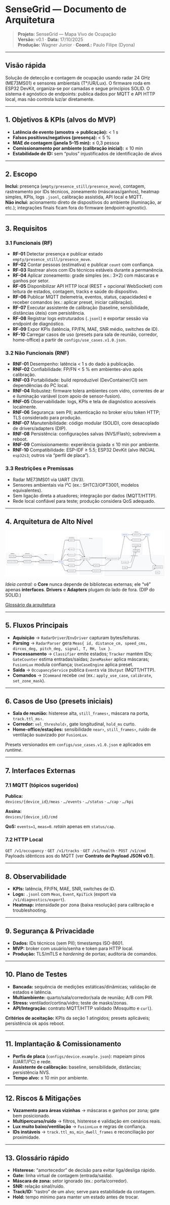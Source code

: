 # SenseGrid — Documento de Arquitetura

> **Projeto:** SenseGrid — Mapa Vivo de Ocupação  
> **Versão:** v0.1 · **Data:** 17/10/2025  
> **Produção:** Wagner Junior · **Coord.:** Paulo Filipe (Dyona)

---

## Visão rápida

Solução de detecção e contagem de ocupação usando radar 24 GHz (ME73MS01) e sensores ambientais (T°/UR/Lux). O firmware roda em ESP32 DevKit, organiza-se por camadas e segue princípios SOLID. O sistema é agnóstico de endpoints: publica dados por MQTT e API HTTP local, mas não controla luz/ar diretamente.

---

## 1. Objetivos & KPIs (alvos do MVP)

- **Latência de evento (amostra → publicação):** < 1 s  
- **Falsos positivos/negativos (presença):** < 5 %  
- **MAE de contagem (janela 5–15 min):** ≤ 0,3 pessoa  
- **Comissionamento por ambiente (calibração inicial):** ≤ 10 min  
- **Estabilidade de ID:** sem “pulos” injustificados de identificação de alvos

---

## 2. Escopo

**Inclui:** presença (`empty/presence_still/presence_move`), contagem, rastreamento por IDs técnicos, zoneamento (máscaras/ganhos), heatmap simples, KPIs, logs `.jsonl`, calibração assistida, API local e MQTT.  
**Não inclui:** acionamento direto de dispositivos do ambiente (iluminação, ar etc.); integrações finais ficam fora do firmware (endpoint-agnostic).

---

## 3. Requisitos

### 3.1 Funcionais (RF)

- **RF-01** Detectar presença e publicar estado `empty/presence_still/presence_move`.
- **RF-02** Contar pessoas (estimativa) e publicar `count` com confiança.
- **RF-03** Rastrear alvos com IDs técnicos estáveis durante a permanência.
- **RF-04** Aplicar zoneamento: grade simples (ex.: 3×2) com máscaras e ganhos por setor.
- **RF-05** Disponibilizar API HTTP local (REST + opcional WebSocket) com leitura de estados, contagem, tracks e saúde do dispositivo.
- **RF-06** Publicar MQTT (telemetria, eventos, status, capacidades) e receber comandos (ex.: aplicar preset, iniciar calibração).
- **RF-07** Executar assistente de calibração (baseline, sensibilidade, distâncias úteis) com persistência.
- **RF-08** Registrar logs estruturados (`.jsonl`) e exportar sessão via endpoint de diagnóstico.
- **RF-09** Expor KPIs (latência, FP/FN, MAE, SNR médio, switches de ID).
- **RF-10** Carregar casos de uso (presets para sala de reunião, corredor, home-office) a partir de `configs/use_cases.v1.0.json`.

### 3.2 Não Funcionais (RNF)

- **RNF-01** Desempenho: latência < 1 s do dado à publicação.
- **RNF-02** Confiabilidade: FP/FN < 5 % em ambientes-alvo após calibração.
- **RNF-03** Portabilidade: build reproduzível (DevContainer/CI) sem dependências do PC local.
- **RNF-04** Robustez: firmware tolera ambientes com vidro, correntes de ar e iluminação variável (com apoio de sensor-fusion).
- **RNF-05** Observabilidade: logs, KPIs e tela de diagnóstico acessíveis localmente.
- **RNF-06** Segurança: sem PII; autenticação no broker e/ou token HTTP; TLS considerado para produção.
- **RNF-07** Manutenibilidade: código modular (SOLID), core desacoplado de drivers/adapters (DIP).
- **RNF-08** Persistência: configurações salvas (NVS/Flash); sobrevivem a reboot.
- **RNF-09** Comissionamento: experiência guiada ≤ 10 min por ambiente.
- **RNF-10** Compatibilidade: ESP-IDF ≥ 5.5; ESP32 DevKit (alvo INICIAL `esp32s3`; outros via “perfil de placa”).

### 3.3 Restrições e Premissas

- Radar ME73MS01 via UART (3V3).  
- Sensores ambientais via I²C (ex.: SHTC3/OPT3001, modelos equivalentes).  
- Sem ligação direta a atuadores; integração por dados (MQTT/HTTP).  
- Rede local confiável para teste; produção considera QoS adequado.

---

## 4. Arquitetura de Alto Nível

![Arquitetura de alto nível](images/arquitetura_v1.png)

*Ideia central:* o **Core** nunca depende de bibliotecas externas; ele “vê” apenas **interfaces**. **Drivers** e **Adapters** plugam do lado de fora. (DIP do SOLID.)

[Glossário da arquitetura](./glossario_arquitetura.md)

---

## 5. Fluxos Principais

- **Aquisição** → `RadarDriver`/`EnvDriver` capturam bytes/leituras.  
- **Parsing** → `RadarParser` gera `Meas{ id, distance_cm, speed_cms, dircos_deg, pitch_deg, signal, T, RH, lux }`.  
- **Processamento** → `Classifier` emite estados; `Tracker` mantém IDs; `GateCounter` estima entradas/saídas; `ZoneMasker` aplica máscaras; `FusionLux` modula confiança; `UseCaseEngine` aplica preset.  
- **Saída** → `OccupancyService` publica `Event`s via `IOutput` (MQTT/HTTP).  
- **Comandos** → `ICommand` recebe `cmd` (ex.: `apply_use_case`, `calibrate`, `set_zone_mask`).

---

## 6. Casos de Uso (presets iniciais)

- **Sala de reunião:** histerese alta, `still_frames↑`, máscara na porta, `track.ttl_ms↑`.  
- **Corredor:** `vel_threshold↑`, gate longitudinal, `hold_ms` curto.  
- **Home-office/estações:** sensibilidade `near↑`, `still_frames↑`, ruído de ventilação suavizado por `FusionLux`.  

Presets versionados em `configs/use_cases.v1.0.json` e aplicados em *runtime*.

---

## 7. Interfaces Externas

### 7.1 MQTT (tópicos sugeridos)

**Publica:**  
`devices/{device_id}/meas` · `…/events` · `…/status` · `…/cap` · `…/kpi`  

**Assina:**  
`devices/{device_id}/cmd`  

**QoS:** `events=1`, `meas=0`. *retain* apenas em `status/cap`.

### 7.2 HTTP Local

`GET /v1/occupancy` · `GET /v1/tracks` · `GET /v1/health` · `POST /v1/cmd`  
Payloads idênticos aos do MQTT (ver **Contrato de Payload JSON v0.1**).

---

## 8. Observabilidade

- **KPIs:** latência, FP/FN, MAE, SNR, switches de ID.  
- **Logs:** `.jsonl` com `Meas`, `Event`, `KpiTick` (export via `/v1/diagnostics/export`).  
- **Heatmap:** intensidade por zona (baixa resolução) para calibração e troubleshooting.

---

## 9. Segurança & Privacidade

- **Dados:** IDs técnicos (sem PII); timestamps ISO-8601.  
- **MVP:** broker com usuário/senha e token para HTTP local.  
- **Produção:** TLS/mTLS e *hardening* de portas; auditoria de comandos.

---

## 10. Plano de Testes

- **Bancada:** sequência de medições estáticas/dinâmicas; validação de estados e latência.  
- **Multiambiente:** quarto/sala/corredor/sala de reunião; A/B com PIR.  
- **Stress:** ventilador/cortina/vidro; teste de masks/zonas.  
- **API/Integração:** contrato MQTT/HTTP validado (Mosquitto e `curl`).  

**Critérios de aceitação:** KPIs da seção 1 atingidos; presets aplicáveis; persistência ok após reboot.

---

## 11. Implantação & Comissionamento

- **Perfis de placa** (`configs/device.example.json`): mapeiam pinos (UART/I²C) e rede.  
- **Assistente de calibração:** baseline, sensibilidade, distâncias; persistência NVS.  
- **Tempo alvo:** ≤ 10 min por ambiente.

---

## 12. Riscos & Mitigações

- **Vazamento para áreas vizinhas** → máscaras e ganhos por zona; gate bem posicionado.  
- **Multipercurso/ruído** → filtros, histerese e validação em cenários reais.  
- **Lux muito baixo/ventilação** → `FusionLux` e regras de confiança.  
- **IDs instáveis** → `track.ttl_ms`, `min_dwell_frames` e reconciliação por proximidade.

---

## 13. Glossário rápido

- **Histerese:** “amortecedor” de decisão para evitar liga/desliga rápido.  
- **Gate:** linha virtual de contagem (entrada/saída).  
- **Máscara de zona:** setor ignorado (ex.: porta/corredor).  
- **SNR:** relação sinal/ruído.  
- **Track/ID:** “rastro” de um alvo; serve para estabilidade da contagem.  
- **Hold:** tempo mínimo para manter um estado antes de trocar.
